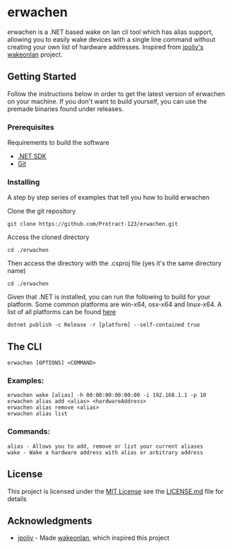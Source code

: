 ﻿# erwachen

erwachen is a .NET based wake on lan cli tool which has alias support, allowing you to easily wake devices with a single 
line command without creating your own list of hardware addresses. Inspired from [jpoliv's](https://github.com/jpoliv) 
[wakeonlan](https://github.com/jpoliv/wakeonlan) project.

## Getting Started

Follow the instructions below in order to get the latest version of erwachen on your machine. If you don't want to build yourself,
you can use the premade binaries found under releases.

### Prerequisites

Requirements to build the software
- [.NET SDK](https://dotnet.microsoft.com/en-us/download)
- [Git](https://git-scm.com/downloads)

### Installing

A step by step series of examples that tell you how to build erwachen

Clone the git repository

    git clone https://github.com/Protract-123/erwachen.git

Access the cloned directory

    cd ./erwachen

Then access the directory with the .csproj file (yes it's the same directory name)

    cd ./erwachen

Given that .NET is installed, you can run the following to build for your platform. Some common platforms are win-x64, osx-x64 and linux-x64. 
A list of all platforms can be found [here](https://github.com/dotnet/runtime/blob/main/src/libraries/Microsoft.NETCore.Platforms/src/PortableRuntimeIdentifierGraph.json)
    
    dotnet publish -c Release -r [platform] --self-contained true

## The CLI

    erwachen [OPTIONS] <COMMAND>

### Examples:
    erwachen wake [alias] -h 00:00:00:00:00:00 -i 192.168.1.1 -p 10
    erwachen alias add <alias> <hardwareAddress>
    erwachen alias remove <alias>
    erwachen alias list

### Commands:
    alias - Allows you to add, remove or list your current aliases
    wake - Wake a hardware address with alias or arbitrary address

## License

This project is licensed under the [MIT License](LICENSE.md)
see the [LICENSE.md](LICENSE.md) file for
details

## Acknowledgments

- [jpoliv](https://github.com/jpoliv) - Made [wakeonlan](https://github.com/jpoliv/wakeonlan), which inspired this project
